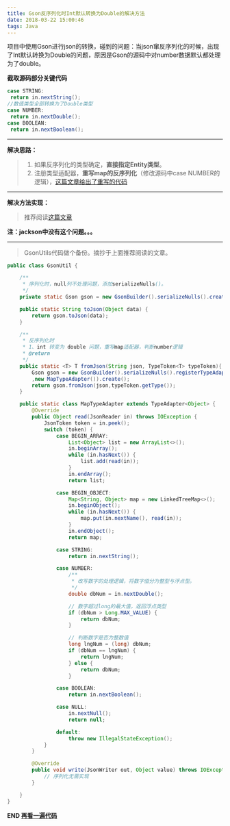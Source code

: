 ```yaml
---
title: Gson反序列化时Int默认转换为Double的解决方法
date: 2018-03-22 15:00:46
tags: Java
---
```


项目中使用Gson进行json的转换，碰到的问题：当json窜反序列化的时候，出现了Int默认转换为Double的问题，原因是Gson的源码中对number数据默认都处理为了double。

**截取源码部分关键代码**

``` Java
case STRING:
 return in.nextString();
//数值类型全部转换为了Double类型
case NUMBER:
 return in.nextDouble();
case BOOLEAN:
 return in.nextBoolean();
```

----

**解决思路：**
> 1. 如果反序列化的类型确定，**直接指定Entity类型**。
> 2. 注册类型适配器，**重写map的反序列化**（修改源码中case NUMBER的逻辑），[这篇文章给出了重写的代码](http://www.lidetao.com/java-gson-json2map-int2double.html/comment-page-1#comment-2368)

----

**解决方法实现：**
> 推荐阅读[这篇文章](http://www.lidetao.com/java-gson-json2map-int2double.html/comment-page-1#comment-2368)

**注：jackson中没有这个问题。。。**


-----

>  <span id="codeHead">GsonUtils</span>代码做个备份。摘抄于上面推荐阅读的文章。

``` Java
public class GsonUtil {

    /**
     * 序列化时，null列不处理问题，添加serializeNulls()。
     */
    private static Gson gson = new GsonBuilder().serializeNulls().create();

    public static String toJson(Object data) {
        return gson.toJson(data);
    }

    /**
     * 反序列化时
     * 1、int 转变为 double 问题，重写map适配器，判断number逻辑
     * @return
     */
    public static <T> T fromJson(String json, TypeToken<T> typeToken){
        Gson gson = new GsonBuilder().serializeNulls().registerTypeAdapter(new TypeToken<Map<String,Object>>(){}.getType()
		,new MapTypeAdapter()).create();
        return gson.fromJson(json,typeToken.getType());
    }

    public static class MapTypeAdapter extends TypeAdapter<Object> {
        @Override
        public Object read(JsonReader in) throws IOException {
            JsonToken token = in.peek();
            switch (token) {
                case BEGIN_ARRAY:
                    List<Object> list = new ArrayList<>();
                    in.beginArray();
                    while (in.hasNext()) {
                        list.add(read(in));
                    }
                    in.endArray();
                    return list;

                case BEGIN_OBJECT:
                    Map<String, Object> map = new LinkedTreeMap<>();
                    in.beginObject();
                    while (in.hasNext()) {
                        map.put(in.nextName(), read(in));
                    }
                    in.endObject();
                    return map;

                case STRING:
                    return in.nextString();

                case NUMBER:
                    /**
                     * 改写数字的处理逻辑，将数字值分为整型与浮点型。
                     */
                    double dbNum = in.nextDouble();

                    // 数字超过long的最大值，返回浮点类型
                    if (dbNum > Long.MAX_VALUE) {
                        return dbNum;
                    }

                    // 判断数字是否为整数值
                    long lngNum = (long) dbNum;
                    if (dbNum == lngNum) {
                        return lngNum;
                    } else {
                        return dbNum;
                    }

                case BOOLEAN:
                    return in.nextBoolean();

                case NULL:
                    in.nextNull();
                    return null;

                default:
                    throw new IllegalStateException();
            }
        }

        @Override
        public void write(JsonWriter out, Object value) throws IOException {
            // 序列化无需实现
        }

    }
}
```  

 **END [再看一遍代码](#codeHead)**
